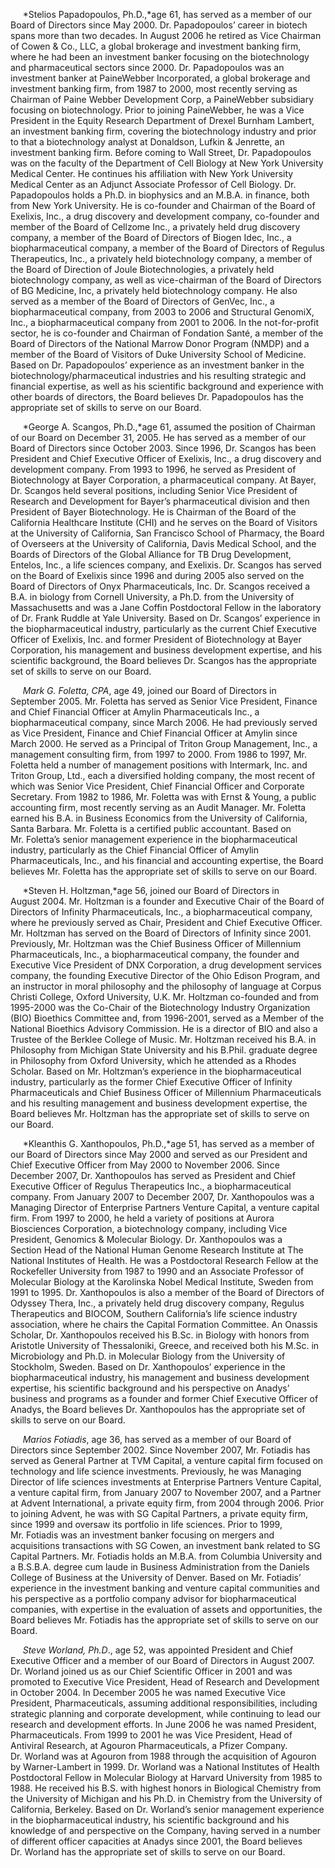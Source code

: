      *Stelios Papadopoulos, Ph.D.,*age 61, has served as a member of our
Board of Directors since May 2000. Dr. Papadopoulos’ career in biotech
spans more than two decades. In August 2006 he retired as Vice Chairman
of Cowen & Co., LLC, a global brokerage and investment banking firm,
where he had been an investment banker focusing on the biotechnology and
pharmaceutical sectors since 2000. Dr. Papadopoulos was an investment
banker at PaineWebber Incorporated, a global brokerage and investment
banking firm, from 1987 to 2000, most recently serving as Chairman of
Paine Webber Development Corp, a PaineWebber subsidiary focusing on
biotechnology. Prior to joining PaineWebber, he was a Vice President in
the Equity Research Department of Drexel Burnham Lambert, an investment
banking firm, covering the biotechnology industry and prior to that a
biotechnology analyst at Donaldson, Lufkin & Jenrette, an investment
banking firm. Before coming to Wall Street, Dr. Papadopoulos was on the
faculty of the Department of Cell Biology at New York University Medical
Center. He continues his affiliation with New York University Medical
Center as an Adjunct Associate Professor of Cell Biology. Dr.
Papadopoulos holds a Ph.D. in biophysics and an M.B.A. in finance, both
from New York University. He is co-founder and Chairman of the Board of
Exelixis, Inc., a drug discovery and development company, co-founder and
member of the Board of Cellzome Inc., a privately held drug discovery
company, a member of the Board of Directors of Biogen Idec, Inc., a
biopharmaceutical company, a member of the Board of Directors of Regulus
Therapeutics, Inc., a privately held biotechnology company, a member of
the Board of Direction of Joule Biotechnologies, a privately held
biotechnology company, as well as vice-chairman of the Board of
Directors of BG Medicine, Inc, a privately held biotechnology company.
He also served as a member of the Board of Directors of GenVec, Inc., a
biopharmaceutical company, from 2003 to 2006 and Structural GenomiX,
Inc., a biopharmaceutical company from 2001 to 2006. In the
not-for-profit sector, he is co-founder and Chairman of Fondation Santé,
a member of the Board of Directors of the National Marrow Donor Program
(NMDP) and a member of the Board of Visitors of Duke University School
of Medicine. Based on Dr. Papadopoulos’ experience as an investment
banker in the biotechnology/pharmaceutical industries and his resulting
strategic and financial expertise, as well as his scientific background
and experience with other boards of directors, the Board believes
Dr. Papadopoulos has the appropriate set of skills to serve on our
Board.

     *George A. Scangos, Ph.D.,*age 61, assumed the position of Chairman
of our Board on December 31, 2005. He has served as a member of our
Board of Directors since October 2003. Since 1996, Dr. Scangos has been
President and Chief Executive Officer of Exelixis, Inc., a drug
discovery and development company. From 1993 to 1996, he served as
President of Biotechnology at Bayer Corporation, a pharmaceutical
company. At Bayer, Dr. Scangos held several positions, including Senior
Vice President of Research and Development for Bayer’s pharmaceutical
division and then President of Bayer Biotechnology. He is Chairman of
the Board of the California Healthcare Institute (CHI) and he serves on
the Board of Visitors at the University of California, San Francisco
School of Pharmacy, the Board of Overseers at the University of
California, Davis Medical School, and the Boards of Directors of the
Global Alliance for TB Drug Development, Entelos, Inc., a life sciences
company, and Exelixis. Dr. Scangos has served on the Board of Exelixis
since 1996 and during 2005 also served on the Board of Directors of Onyx
Pharmaceuticals, Inc. Dr. Scangos received a B.A. in biology from
Cornell University, a Ph.D. from the University of Massachusetts and was
a Jane Coffin Postdoctoral Fellow in the laboratory of Dr. Frank Ruddle
at Yale University. Based on Dr. Scangos’ experience in the
biopharmaceutical industry, particularly as the current Chief Executive
Officer of Exelixis, Inc. and former President of Biotechnology at Bayer
Corporation, his management and business development expertise, and his
scientific background, the Board believes Dr. Scangos has the
appropriate set of skills to serve on our Board.

     *Mark G. Foletta, CPA*, age 49, joined our Board of Directors in
September 2005. Mr. Foletta has served as Senior Vice President, Finance
and Chief Financial Officer at Amylin Pharmaceuticals Inc., a
biopharmaceutical company, since March 2006. He had previously served as
Vice President, Finance and Chief Financial Officer at Amylin since
March 2000. He served as a Principal of Triton Group Management, Inc., a
management consulting firm, from 1997 to 2000. From 1986 to 1997, Mr.
Foletta held a number of management positions with Intermark, Inc. and
Triton Group, Ltd., each a diversified holding company, the most recent
of which was Senior Vice President, Chief Financial Officer and
Corporate Secretary. From 1982 to 1986, Mr. Foletta was with Ernst &
Young, a public accounting firm, most recently serving as an Audit
Manager. Mr. Foletta earned his B.A. in Business Economics from the
University of California, Santa Barbara. Mr. Foletta is a certified
public accountant. Based on Mr. Foletta’s senior management experience
in the biopharmaceutical industry, particularly as the Chief Financial
Officer of Amylin Pharmaceuticals, Inc., and his financial and
accounting expertise, the Board believes Mr. Foletta has the appropriate
set of skills to serve on our Board.

     *Steven H. Holtzman,*age 56, joined our Board of Directors in
August 2004. Mr. Holtzman is a founder and Executive Chair of the Board
of Directors of Infinity Pharmaceuticals, Inc., a biopharmaceutical
company, where he previously served as Chair, President and Chief
Executive Officer. Mr. Holtzman has served on the Board of Directors of
Infinity since 2001. Previously, Mr. Holtzman was the Chief Business
Officer of Millennium Pharmaceuticals, Inc., a biopharmaceutical
company, the founder and Executive Vice President of DNX Corporation, a
drug development services company, the founding Executive Director of
the Ohio Edison Program, and an instructor in moral philosophy and the
philosophy of language at Corpus Christi College, Oxford University,
U.K. Mr. Holtzman co-founded and from 1995-2000 was the Co-Chair of the
Biotechnology Industry Organization (BIO) Bioethics Committee and, from
1996-2001, served as a Member of the National Bioethics Advisory
Commission. He is a director of BIO and also a Trustee of the Berklee
College of Music. Mr. Holtzman received his B.A. in Philosophy from
Michigan State University and his B.Phil. graduate degree in Philosophy
from Oxford University, which he attended as a Rhodes Scholar. Based on
Mr. Holtzman’s experience in the biopharmaceutical industry,
particularly as the former Chief Executive Officer of Infinity
Pharmaceuticals and Chief Business Officer of Millennium Pharmaceuticals
and his resulting management and business development expertise, the
Board believes Mr. Holtzman has the appropriate set of skills to serve
on our Board.

     *Kleanthis G. Xanthopoulos, Ph.D.,*age 51, has served as a member
of our Board of Directors since May 2000 and served as our President and
Chief Executive Officer from May 2000 to November 2006. Since
December 2007, Dr. Xanthopoulos has served as President and Chief
Executive Officer of Regulus Therapeutics Inc., a biopharmaceutical
company. From January 2007 to December 2007, Dr. Xanthopoulos was a
Managing Director of Enterprise Partners Venture Capital, a venture
capital firm. From 1997 to 2000, he held a variety of positions at
Aurora Biosciences Corporation, a biotechnology company, including Vice
President, Genomics & Molecular Biology. Dr. Xanthopoulos was a
Section Head of the National Human Genome Research Institute at The
National Institutes of Health. He was a Postdoctoral Research Fellow at
the Rockefeller University from 1987 to 1990 and an Associate Professor
of Molecular Biology at the Karolinska Nobel Medical Institute, Sweden
from 1991 to 1995. Dr. Xanthopoulos is also a member of the Board of
Directors of Odyssey Thera, Inc., a privately held drug discovery
company, Regulus Therapeutics and BIOCOM, Southern California’s life
science industry association, where he chairs the Capital Formation
Committee. An Onassis Scholar, Dr. Xanthopoulos received his B.Sc. in
Biology with honors from Aristotle University of Thessaloniki, Greece,
and received both his M.Sc. in Microbiology and Ph.D. in Molecular
Biology from the University of Stockholm, Sweden. Based on
Dr. Xanthopoulos’ experience in the biopharmaceutical industry, his
management and business development expertise, his scientific background
and his perspective on Anadys’ business and programs as a founder and
former Chief Executive Officer of Anadys, the Board believes
Dr. Xanthopoulos has the appropriate set of skills to serve on our
Board.

     *Marios Fotiadis*, age 36, has served as a member of our Board of
Directors since September 2002. Since November 2007, Mr. Fotiadis has
served as General Partner at TVM Capital, a venture capital firm focused
on technology and life science investments. Previously, he was Managing
Director of life sciences investments at Enterprise Partners Venture
Capital, a venture capital firm, from January 2007 to November 2007, and
a Partner at Advent International, a private equity firm, from 2004
through 2006. Prior to joining Advent, he was with SG Capital Partners,
a private equity firm, since 1999 and oversaw its portfolio in life
sciences. Prior to 1999, Mr. Fotiadis was an investment banker focusing
on mergers and acquisitions transactions with SG Cowen, an investment
bank related to SG Capital Partners. Mr. Fotiadis holds an M.B.A. from
Columbia University and a B.S.B.A. degree cum laude in Business
Administration from the Daniels College of Business at the University of
Denver. Based on Mr. Fotiadis’ experience in the investment banking and
venture capital communities and his perspective as a portfolio company
advisor for biopharmaceutical companies, with expertise in the
evaluation of assets and opportunities, the Board believes Mr. Fotiadis
has the appropriate set of skills to serve on our Board.

     *Steve Worland, Ph.D*., age 52, was appointed President and Chief
Executive Officer and a member of our Board of Directors in August 2007.
Dr. Worland joined us as our Chief Scientific Officer in 2001 and was
promoted to Executive Vice President, Head of Research and Development
in October 2004. In December 2005 he was named Executive Vice President,
Pharmaceuticals, assuming additional responsibilities, including
strategic planning and corporate development, while continuing to lead
our research and development efforts. In June 2006 he was named
President, Pharmaceuticals. From 1999 to 2001 he was Vice President,
Head of Antiviral Research, at Agouron Pharmaceuticals, a Pfizer
Company. Dr. Worland was at Agouron from 1988 through the acquisition of
Agouron by Warner-Lambert in 1999. Dr. Worland was a National Institutes
of Health Postdoctoral Fellow in Molecular Biology at Harvard University
from 1985 to 1988. He received his B.S. with highest honors in
Biological Chemistry from the University of Michigan and his Ph.D. in
Chemistry from the University of California, Berkeley. Based on
Dr. Worland’s senior management experience in the biopharmaceutical
industry, his scientific background and his knowledge of and perspective
on the Company, having served in a number of different officer
capacities at Anadys since 2001, the Board believes Dr. Worland has the
appropriate set of skills to serve on our Board.
